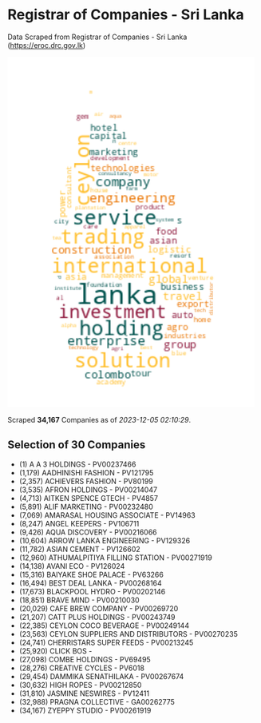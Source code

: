 # Registrar of Companies - Sri Lanka

Data Scraped from Registrar of Companies - Sri Lanka (https://eroc.drc.gov.lk)

![word-cloud](data/word_cloud.png)

Scraped **34,167** Companies as of *2023-12-05 02:10:29*.


## Selection of 30 Companies

* (1) A A 3 HOLDINGS - PV00237466
* (1,179) AADHINISHI FASHION - PV121795
* (2,357) ACHIEVERS FASHION - PV80199
* (3,535) AFRON HOLDINGS - PV00214047
* (4,713) AITKEN SPENCE GTECH - PV4857
* (5,891) ALIF MARKETING - PV00232480
* (7,069) AMARASAL HOUSING ASSOCIATE - PV14963
* (8,247) ANGEL KEEPERS - PV106711
* (9,426) AQUA DISCOVERY - PV00216066
* (10,604) ARROW LANKA ENGINEERING - PV129326
* (11,782) ASIAN CEMENT - PV126602
* (12,960) ATHUMALPITIYA FILLING STATION - PV00271919
* (14,138) AVANI ECO - PV126024
* (15,316) BAIYAKE SHOE PALACE - PV63266
* (16,494) BEST DEAL LANKA - PV00268164
* (17,673) BLACKPOOL HYDRO - PV00202146
* (18,851) BRAVE  MIND - PV00210030
* (20,029) CAFE BREW COMPANY - PV00269720
* (21,207) CATT PLUS HOLDINGS - PV00243749
* (22,385) CEYLON COCO BEVERAGE - PV00249144
* (23,563) CEYLON SUPPLIERS AND DISTRIBUTORS - PV00270235
* (24,741) CHERRISTARS SUPER FEEDS - PV00213245
* (25,920) CLICK BOS - 
* (27,098) COMBE HOLDINGS - PV69495
* (28,276) CREATIVE CYCLES - PV6018
* (29,454) DAMMIKA SENATHILAKA - PV00267674
* (30,632) HIGH ROPES - PV00212850
* (31,810) JASMINE NESWIRES - PV12411
* (32,988) PRAGNA COLLECTIVE - GA00262775
* (34,167) ZYEPPY STUDIO - PV00261919
